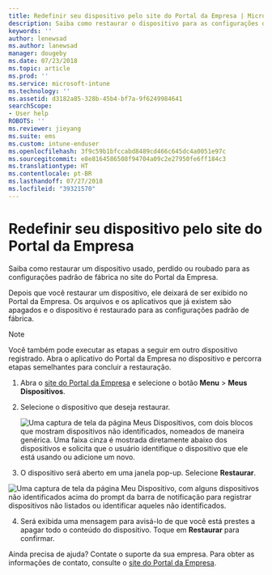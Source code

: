 ```yaml
---
title: Redefinir seu dispositivo pelo site do Portal da Empresa | Microsoft Docs
description: Saiba como restaurar o dispositivo para as configurações de fábrica no site do Portal da Empresa.
keywords: ''
author: lenewsad
ms.author: lanewsad
manager: dougeby
ms.date: 07/23/2018
ms.topic: article
ms.prod: ''
ms.service: microsoft-intune
ms.technology: ''
ms.assetid: d3182a85-328b-45b4-bf7a-9f6249984641
searchScope:
- User help
ROBOTS: ''
ms.reviewer: jieyang
ms.suite: ems
ms.custom: intune-enduser
ms.openlocfilehash: 3f9c59b1bfccabd8489cd466c645dc4a0051e97c
ms.sourcegitcommit: e8e8164586508f94704a09c2e27950fe6ff184c3
ms.translationtype: HT
ms.contentlocale: pt-BR
ms.lasthandoff: 07/27/2018
ms.locfileid: "39321570"
---
```

# <a name="reset-your-device-from-the-company-portal-website"></a>Redefinir seu dispositivo pelo site do Portal da Empresa

Saiba como restaurar um dispositivo usado, perdido ou roubado para as configurações padrão de fábrica no site do Portal da Empresa.  

Depois que você restaurar um dispositivo, ele deixará de ser exibido no Portal da Empresa. Os arquivos e os aplicativos que já existem são apagados e o dispositivo é restaurado para as configurações padrão de fábrica.

> [!Note]
> Você também pode executar as etapas a seguir em outro dispositivo registrado. Abra o aplicativo do Portal da Empresa no dispositivo e percorra etapas semelhantes para concluir a restauração.  

1. Abra o [site do Portal da Empresa](https://portal.manage.microsoft.com/#helpdeskDeskDialog) e selecione o botão __Menu__ > __Meus Dispositivos__.

2. Selecione o dispositivo que deseja restaurar.

    ![Uma captura de tela da página Meus Dispositivos, com dois blocos que mostram dispositivos não identificados, nomeados de maneira genérica. Uma faixa cinza é mostrada diretamente abaixo dos dispositivos e solicita que o usuário identifique o dispositivo que ele está usando ou adicione um novo.](./media/macOS_enroll_002_tap_here_banner.png)

3. O dispositivo será aberto em uma janela pop-up. Selecione **Restaurar**.  

 ![Uma captura de tela da página Meu Dispositivo, com alguns dispositivos não identificados acima do prompt da barra de notificação para registrar dispositivos não listados ou identificar aqueles não identificados.](./media/macOS_enroll_002_tap_here_banner.png)

4. Será exibida uma mensagem para avisá-lo de que você está prestes a apagar todo o conteúdo do dispositivo. Toque em **Restaurar** para confirmar.  

Ainda precisa de ajuda? Contate o suporte da sua empresa. Para obter as informações de contato, consulte o [site do Portal da Empresa](https://portal.manage.microsoft.com/#helpdeskDeskDialog).
